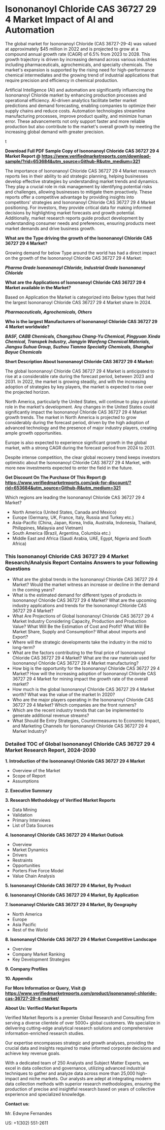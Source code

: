<meta name="title" content="Global Isononanoyl Chloride CAS 36727 29 4 Market Impact of AI and Automation"><meta name="description" content="The global market for Isononanoyl Chloride (CAS 36727-29-4) was valued at approximately $45 million in 2022 and is projected to grow at a compound annual growth rate ("><meta name="title" content="Isononanoyl Chloride CAS 36727 29 4 Market Size, Share, Scope, Trends, Growth, Opportunities, Analysis, Forecast"><h1>Isononanoyl Chloride CAS 36727 29 4 Market Impact of AI and Automation</h1><p>The global market for Isononanoyl Chloride (CAS 36727-29-4) was valued at approximately $45 million in 2022 and is projected to grow at a compound annual growth rate (CAGR) of 6.5% from 2023 to 2028. This growth trajectory is driven by increasing demand across various industries including pharmaceuticals, agrochemicals, and specialty chemicals. The market's expansion is supported by the rising need for high-performance chemical intermediates and the growing trend of industrial applications that require precision and efficiency in chemical production.</p><p>Artificial Intelligence (AI) and automation are significantly influencing the Isononanoyl Chloride market by enhancing production processes and operational efficiency. AI-driven analytics facilitate better market predictions and demand forecasting, enabling companies to optimize their supply chains and reduce costs. Automation technologies streamline manufacturing processes, improve product quality, and minimize human error. These advancements not only support faster and more reliable production but also contribute to the market's overall growth by meeting the increasing global demand with greater precision.</p>t</p><p id="" class=""><strong>Download Full PDF Sample Copy of Isononanoyl Chloride CAS 36727 29 4 Market Report @ <a href="https://www.verifiedmarketreports.com/download-sample/?rid=653684&utm_source=Github-R&utm_medium=321" target="_blank">https://www.verifiedmarketreports.com/download-sample/?rid=653684&utm_source=Github-R&utm_medium=321</a></strong></p><p>The importance of&nbsp;Isononanoyl Chloride CAS 36727 29 4 Market research reports lies in their ability to aid strategic planning, helping businesses develop effective strategies by understanding market trends and dynamics. They play a crucial role in risk management by identifying potential risks and challenges, allowing businesses to mitigate them proactively. These reports offer a competitive advantage by providing insights into competitors' strategies and Isononanoyl Chloride CAS 36727 29 4 Market positioning. For investors, they provide critical data for making informed decisions by highlighting market forecasts and growth potential. Additionally, market research reports guide product development by understanding consumer needs and preferences, ensuring products meet market demands and drive business growth.</p><p><strong>What are the&nbsp;Type driving the growth of the Isononanoyl Chloride CAS 36727 29 4 Market?</strong></p><p id="" class="">Growing demand for below Type around the world has had a direct impact on the growth of the Isononanoyl Chloride CAS 36727 29 4 Market:</p><em><strong>Pharma Grade Isononanoyl Chloride, Industrial Grade Isononanoyl Chloride</strong></em></p><strong>What are the&nbsp;Applications&nbsp;of Isononanoyl Chloride CAS 36727 29 4 Market available in the Market?</strong></p><p id="" class="">Based on Application the Market is categorized into Below types that held the largest Isononanoyl Chloride CAS 36727 29 4 Market share In 2024.</p><em><strong>Pharmaceuticals, Agrochemicals, Others</strong></em></p><strong>Who is the largest Manufacturers of Isononanoyl Chloride CAS 36727 29 4 Market worldwide?</strong></p><p><em><strong>BASF, CABB Chemicals, Changzhou Chang-Yu Chemical, Pingyuan Xinda Chemical, Transpek Industry, Jiangyin Wanfeng Chemical Materials, Jiangsu Suhua Group, Suzhou Tianma Specialty Chemicals, Shanghai Bayue Chemicals</strong></em></p><p id="" class=""><strong>Short Description About Isononanoyl Chloride CAS 36727 29 4 Market:</strong></p><p>The global Isononanoyl Chloride CAS 36727 29 4 Market is anticipated to rise at a considerable rate during the forecast period, between 2023 and 2031. In 2022, the market is growing steadily, and with the increasing adoption of strategies by key players, the market is expected to rise over the projected horizon.</p><p>North America, particularly the United States, will continue to play a pivotal role in the market's development. Any changes in the United States could significantly impact the Isononanoyl Chloride CAS 36727 29 4 Market growth trends. The market in North America is projected to grow considerably during the forecast period, driven by the high adoption of advanced technology and the presence of major industry players, creating ample growth opportunities.</p><p>Europe is also expected to experience significant growth in the global market, with a strong CAGR during the forecast period from 2024 to 2031.</p><p>Despite intense competition, the clear global recovery trend keeps investors optimistic about the Isononanoyl Chloride CAS 36727 29 4 Market, with more new investments expected to enter the field in the future.</p><p id="" class=""><strong>Get Discount On The Purchase Of This Report @ <a href="https://www.verifiedmarketreports.com/ask-for-discount/?rid=653684&utm_source=Github-R&utm_medium=321" target="_blank">https://www.verifiedmarketreports.com/ask-for-discount/?rid=653684&utm_source=Github-R&utm_medium=321</a></strong></p>Which regions are leading the Isononanoyl Chloride CAS 36727 29 4 Market?</p><ul><li>North America (United States, Canada and Mexico)</li><li>Europe (Germany, UK, France, Italy, Russia and Turkey etc.)</li><li>Asia-Pacific (China, Japan, Korea, India, Australia, Indonesia, Thailand, Philippines, Malaysia and Vietnam)</li><li>South America (Brazil, Argentina, Columbia etc.)</li><li>Middle East and Africa (Saudi Arabia, UAE, Egypt, Nigeria and South Africa)</li></ul><h3 id="" class="">This Isononanoyl Chloride CAS 36727 29 4 Market Research/Analysis Report Contains Answers to your following Questions</h3><ul><li>What are the global trends in the Isononanoyl Chloride CAS 36727 29 4 Market? Would the market witness an increase or decline in the demand in the coming years?</li><li>What is the estimated demand for different types of products in Isononanoyl Chloride CAS 36727 29 4 Market? What are the upcoming industry applications and trends for the Isononanoyl Chloride CAS 36727 29 4 Market?</li><li>What Are Projections of Global Isononanoyl Chloride CAS 36727 29 4 Market Industry Considering Capacity, Production and Production Value? What Will Be the Estimation of Cost and Profit? What Will Be Market Share, Supply and Consumption? What about imports and Export?</li><li>Where will the strategic developments take the industry in the mid to long-term?</li><li>What are the factors contributing to the final price of Isononanoyl Chloride CAS 36727 29 4 Market? What are the raw materials used for Isononanoyl Chloride CAS 36727 29 4 Market manufacturing?</li><li>How big is the opportunity for the Isononanoyl Chloride CAS 36727 29 4 Market? How will the increasing adoption of Isononanoyl Chloride CAS 36727 29 4 Market for mining impact the growth rate of the overall market?</li><li>How much is the global Isononanoyl Chloride CAS 36727 29 4 Market worth? What was the value of the market In 2020?</li><li>Who are the major players operating in the Isononanoyl Chloride CAS 36727 29 4 Market? Which companies are the front runners?</li><li>Which are the recent industry trends that can be implemented to generate additional revenue streams?</li><li>What Should Be Entry Strategies, Countermeasures to Economic Impact, and Marketing Channels for Isononanoyl Chloride CAS 36727 29 4 Market Industry?</li></ul><h3 id="" class="">Detailed TOC of Global Isononanoyl Chloride CAS 36727 29 4 Market Research Report, 2024-2030</h3><p id="" class=""><strong>1. Introduction of the Isononanoyl Chloride CAS 36727 29 4 Market</strong></p><ul><li>Overview of the Market</li><li>Scope of Report</li><li>Assumptions</li></ul><p id="" class=""><strong>2. Executive Summary</strong></p><p id="" class=""><strong>3. Research Methodology of Verified Market Reports</strong></p><ul><li>Data Mining</li><li>Validation</li><li>Primary Interviews</li><li>List of Data Sources</li></ul><p id="" class=""><strong>4. Isononanoyl Chloride CAS 36727 29 4 Market Outlook</strong></p><ul><li>Overview</li><li>Market Dynamics</li><li>Drivers</li><li>Restraints</li><li>Opportunities</li><li>Porters Five Force Model</li><li>Value Chain Analysis</li></ul><p id="" class=""><strong>5. Isononanoyl Chloride CAS 36727 29 4 Market, By Product</strong></p><p id="" class=""><strong>6. Isononanoyl Chloride CAS 36727 29 4 Market, By Application</strong></p><p id="" class=""><strong>7. Isononanoyl Chloride CAS 36727 29 4 Market, By Geography</strong></p><ul><li>North America</li><li>Europe</li><li>Asia Pacific</li><li>Rest of the World</li></ul><p id="" class=""><strong>8. Isononanoyl Chloride CAS 36727 29 4 Market Competitive Landscape</strong></p><ul><li>Overview</li><li>Company Market Ranking</li><li>Key Development Strategies</li></ul><p id="" class=""><strong>9. Company Profiles</strong></p><p id="" class=""><strong>10. Appendix</strong></p><p id="" class=""><strong>For More Information or Query, Visit @ <a href="https://www.verifiedmarketreports.com/product/isononanoyl-chloride-cas-36727-29-4-market/" target="_blank">https://www.verifiedmarketreports.com/product/isononanoyl-chloride-cas-36727-29-4-market/</a></strong></p><p id="" class=""><strong>About Us: Verified Market Reports</strong></p><p id="" class="">Verified Market Reports is a premier Global Research and Consulting firm serving a diverse clientele of over 5000+ global customers. We specialize in delivering cutting-edge analytical research solutions and comprehensive information-enriched research studies.</p><p id="" class="">Our expertise encompasses strategic and growth analyses, providing the crucial data and insights required to make informed corporate decisions and achieve key revenue goals.</p><p id="" class="">With a dedicated team of 250 Analysts and Subject Matter Experts, we excel in data collection and governance, utilizing advanced industrial techniques to gather and analyze data across more than 25,000 high-impact and niche markets. Our analysts are adept at integrating modern data collection methods with superior research methodologies, ensuring the production of precise and insightful research based on years of collective experience and specialized knowledge.</p><p id="" class=""><strong>Contact us:</strong></p><p id="" class="">Mr. Edwyne Fernandes</p><p id="" class="">US: +1(302) 551-2611</p>